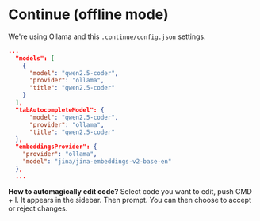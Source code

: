 # Continue (offline mode)

We're using Ollama and this `.continue/config.json` settings.

```json
...
  "models": [
    {
      "model": "qwen2.5-coder",
      "provider": "ollama",
      "title": "qwen2.5-coder"
    }
  ],
  "tabAutocompleteModel": {
      "model": "qwen2.5-coder",
      "provider": "ollama",
      "title": "qwen2.5-coder"
  },
  "embeddingsProvider": {
    "provider": "ollama",
    "model": "jina/jina-embeddings-v2-base-en"
  },
  ...
```

**How to automagically edit code?**
Select code you want to edit, push CMD + I. It appears in the sidebar. Then prompt. You can then choose to accept or reject changes.
